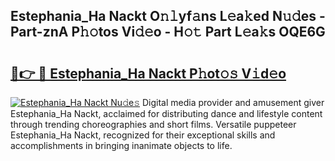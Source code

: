 ## Estephania_Ha Nackt O𝚗𝚕yf𝚊ns L𝚎a𝚔ed N𝚞𝚍es - Part-znA P𝚑𝚘tos Vi𝚍𝚎o - H𝚘𝚝 Part L𝚎a𝚔s OQE6G

# <h2><a href="http://kfenqk.oniu.top/?m=Estephania_Ha+Nackt">🔗👉 🔴 Estephania_Ha Nackt P𝚑ot𝚘𝚜 V𝚒d𝚎o</a></h2>

[![Estephania_Ha Nackt Nu𝚍e𝚜](https://i.imgur.com/0qMVB7G.gif)](http://kfenqk.oniu.top/?m=Estephania_Ha+Nackt)
Digital media provider and amusement giver Estephania_Ha Nackt, acclaimed for distributing dance and lifestyle content through trending choreographies and short films. Versatile puppeteer Estephania_Ha Nackt, recognized for their exceptional skills and accomplishments in bringing inanimate objects to life.  

